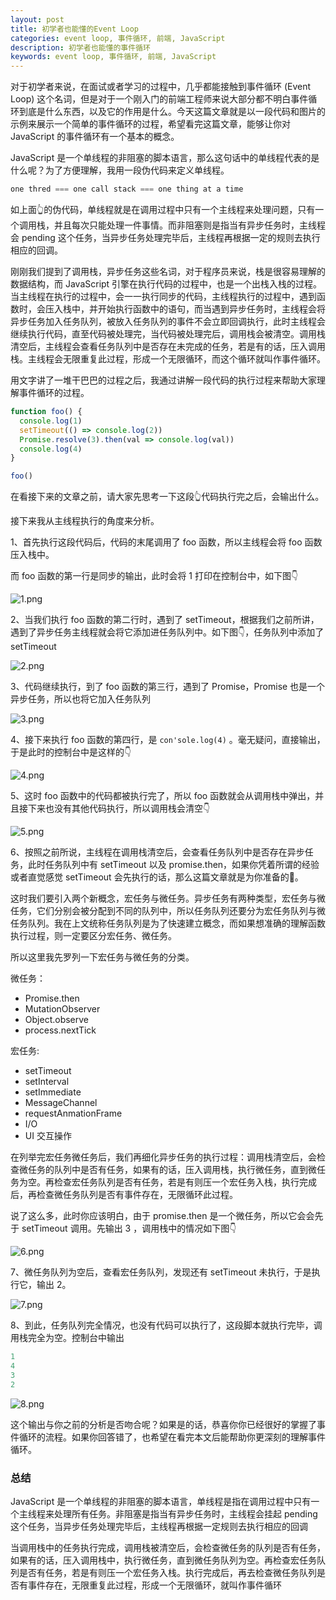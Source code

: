```yaml
---
layout: post
title: 初学者也能懂的Event Loop
categories: event loop, 事件循环, 前端, JavaScript
description: 初学者也能懂的事件循环
keywords: event loop, 事件循环, 前端, JavaScript
---
```


对于初学者来说，在面试或者学习的过程中，几乎都能接触到事件循环 (Event Loop) 这个名词，但是对于一个刚入门的前端工程师来说大部分都不明白事件循环到底是什么东西，以及它的作用是什么。今天这篇文章就是以一段代码和图片的示例来展示一个简单的事件循环的过程，希望看完这篇文章，能够让你对 JavaScript 的事件循环有一个基本的概念。



JavaScript 是一个单线程的非阻塞的脚本语言，那么这句话中的单线程代表的是什么呢？为了方便理解，我用一段伪代码来定义单线程。

```javascript
one thred === one call stack === one thing at a time
```

如上面👆的伪代码，单线程就是在调用过程中只有一个主线程来处理问题，只有一个调用栈，并且每次只能处理一件事情。而非阻塞则是指当有异步任务时，主线程会 pending 这个任务，当异步任务处理完毕后，主线程再根据一定的规则去执行相应的回调。



刚刚我们提到了调用栈，异步任务这些名词，对于程序员来说，栈是很容易理解的数据结构，而 JavaScript 引擎在执行代码的过程中，也是一个出栈入栈的过程。 当主线程在执行的过程中，会一一执行同步的代码，主线程执行的过程中，遇到函数时，会压入栈中，并开始执行函数中的语句，而当遇到异步任务时，主线程会将异步任务加入任务队列，被放入任务队列的事件不会立即回调执行，此时主线程会继续执行代码，直至代码被处理完，当代码被处理完后，调用栈会被清空。调用栈清空后，主线程会查看任务队列中是否存在未完成的任务，若是有的话，压入调用栈。主线程会无限重复此过程，形成一个无限循环，而这个循环就叫作事件循环。



用文字讲了一堆干巴巴的过程之后，我通过讲解一段代码的执行过程来帮助大家理解事件循环的过程。

```javascript
function foo() {
  console.log(1)
  setTimeout(() => console.log(2))
  Promise.resolve(3).then(val => console.log(val))
  console.log(4)
}

foo()
```

在看接下来的文章之前，请大家先思考一下这段👆代码执行完之后，会输出什么。



接下来我从主线程执行的角度来分析。



1、首先执行这段代码后，代码的末尾调用了 foo 函数，所以主线程会将 foo 函数压入栈中。

而 foo 函数的第一行是同步的输出，此时会将 1 打印在控制台中，如下图👇

![1.png](/assets/images/eventloop/1.png)

2、当我们执行 foo 函数的第二行时，遇到了 setTimeout，根据我们之前所讲，遇到了异步任务主线程就会将它添加进任务队列中。如下图👇，任务队列中添加了 setTimeout

![2.png](/assets/images/eventloop/2.png)

3、代码继续执行，到了 foo 函数的第三行，遇到了 Promise，Promise 也是一个异步任务，所以也将它加入任务队列

![3.png](/assets/images/eventloop/3.png)

4、接下来执行 foo 函数的第四行，是 `con'sole.log(4)` 。毫无疑问，直接输出，于是此时的控制台中是这样的👇

![4.png](/assets/images/eventloop/4.png)

5、这时 foo 函数中的代码都被执行完了，所以 foo 函数就会从调用栈中弹出，并且接下来也没有其他代码执行，所以调用栈会清空👇

![5.png](/assets/images/eventloop/5.png)

6、按照之前所说，主线程在调用栈清空后，会查看任务队列中是否存在异步任务，此时任务队列中有 setTimeout 以及 promise.then，如果你凭着所谓的经验或者直觉感觉 setTimeout 会先执行的话，那么这篇文章就是为你准备的🤣。

这时我们要引入两个新概念，宏任务与微任务。异步任务有两种类型，宏任务与微任务，它们分别会被分配到不同的队列中，所以任务队列还要分为宏任务队列与微任务队列。我在上文统称任务队列是为了快速建立概念，而如果想准确的理解函数执行过程，则一定要区分宏任务、微任务。

所以这里我先罗列一下宏任务与微任务的分类。

微任务：

- Promise.then
- MutationObserver
- Object.observe
- process.nextTick

宏任务:

- setTimeout
- setInterval
- setImmediate
- MessageChannel
- requestAnmationFrame
- I/O
- UI 交互操作

在列举完宏任务微任务后，我们再细化异步任务的执行过程：调用栈清空后，会检查微任务的队列中是否有任务，如果有的话，压入调用栈，执行微任务，直到微任务为空。再检查宏任务队列是否有任务，若是有则压一个宏任务入栈，执行完成后，再检查微任务队列是否有事件存在，无限循环此过程。

 说了这么多，此时你应该明白，由于 promise.then 是一个微任务，所以它会会先于 setTimeout 调用。先输出 3 ，调用栈中的情况如下图👇

![6.png](/assets/images/eventloop/6.png)

7、微任务队列为空后，查看宏任务队列，发现还有 setTimeout 未执行，于是执行它，输出 2。

![7.png](/assets/images/eventloop/7.png)

8、到此，任务队列完全情况，也没有代码可以执行了，这段脚本就执行完毕，调用栈完全为空。控制台中输出

```javascript
1
4
3
2
```

![8.png](/assets/images/eventloop/8.png)

这个输出与你之前的分析是否吻合呢？如果是的话，恭喜你你已经很好的掌握了事件循环的流程。如果你回答错了，也希望在看完本文后能帮助你更深刻的理解事件循环。

### 总结

JavaScript 是一个单线程的非阻塞的脚本语言，单线程是指在调用过程中只有一个主线程来处理所有任务。非阻塞是指当有异步任务时，主线程会挂起 pending 这个任务，当异步任务处理完毕后，主线程再根据一定规则去执行相应的回调

当调用栈中的任务执行完成，调用栈被清空后，会检查微任务的队列是否有任务，如果有的话，压入调用栈中，执行微任务，直到微任务队列为空。再检查宏任务队列是否有任务，若是有则压一个宏任务入栈。执行完成后，再去检查微任务队列是否有事件存在，无限重复此过程，形成一个无限循环，就叫作事件循环